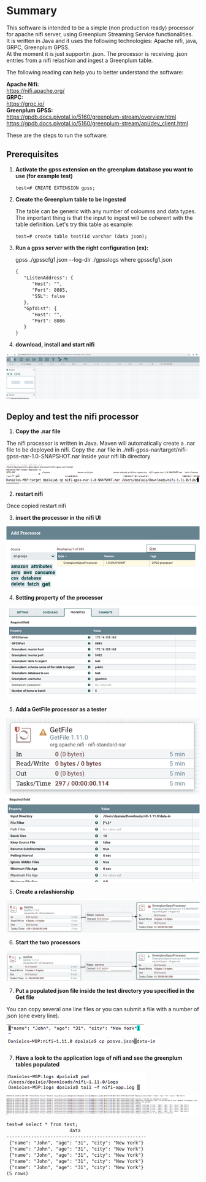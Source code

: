 # Summary
This software is intended to be a simple (non production ready) processor for apache nifi server, using Greenplum Streaming Service functionalities. </br>
It is written in Java and it uses the following technologies: Apache nifi, java, GRPC, Greenplum GPSS. </br>
At the moment it is just supportin .json. The processor is receiving .json entries from a nifi relashion and ingest a Greenplum table.</br> 

The following reading can help you to better understand the software:

**Apache Nifi:** </br>
https://nifi.apache.org/ </br>
**GRPC:**  </br>
https://grpc.io/ </br>
**Greenplum GPSS:**</br>
https://gpdb.docs.pivotal.io/5160/greenplum-stream/overview.html</br>
https://gpdb.docs.pivotal.io/5160/greenplum-stream/api/dev_client.html</br>

These are the steps to run the software:

## Prerequisites

1. **Activate the gpss extension on the greenplum database you want to use (for example test)**
   
      ```
      test=# CREATE EXTENSION gpss;
      ```
   
2. **Create the Greenplum table to be ingested**

      The table can be generic with any number of coloumns and data types. The important thing is that the input to ingest         will be coherent with the table definition. Let's try this table as example:
   
      ```
      test=# create table test(id varchar (data json);
      ```
   
3. **Run a gpss server with the right configuration (ex):**
  
      gpss ./gpsscfg1.json --log-dir ./gpsslogs
      where gpsscfg1.json 
  
      ```
      {
         "ListenAddress": {
            "Host": "",
            "Port": 8085,
            "SSL": false
         },
         "Gpfdist": {
            "Host": "",
            "Port": 8086
         }
      }
      ```

4. **download, install and start nifi**

![Screenshot](./pics/fourth.png)
  
## Deploy and test the nifi processor

1. **Copy the .nar file** </br>

The nifi processor is written in Java. Maven will automatically create a .nar file to be deployed in nifi.
Copy the .nar file in ./nifi-gpss-nar/target/nifi-gpss-nar-1.0-SNAPSHOT.nar inside your nifi lib directory

![Screenshot](./pics/second.png)
</br> 
![Screenshot](./pics/third.png)

2. **restart nifi** </br>

Once copied restart nifi


3. **insert the processor in the nifi UI** </br>

![Screenshot](./pics/five.png)


4. **Setting property of the processor**  </br>   

![Screenshot](./pics/six.png)
    

5. **Add a GetFile processor as a tester** </br> 

![Screenshot](./pics/seven.png)
</br> 
![Screenshot](./pics/eight.png)

5. **Create a relashionship** </br> 

![Screenshot](./pics/ten.png)

6. **Start the two processors** </br> 

![Screenshot](./pics/twenty.png)


7. **Put a populated json file inside the test directory you specified in the Get file** </br>  

You can copy several one line files or you can submit a file with a number of json (one every line).</br>  

![Screenshot](./pics/eleven.png)
</br> 
![Screenshot](./pics/twelve.png)

7. **Have a look to the application logs of nifi and see the greenplum tables populated** </br>

![Screenshot](./pics/twentyone.png)
![Screenshot](./pics/twentytwo.png)


```
test=# select * from test;
                       data                        
---------------------------------------------------
 {"name": "John", "age": "31", "city": "New York"}
 {"name": "John", "age": "31", "city": "New York"}
 {"name": "John", "age": "31", "city": "New York"}
 {"name": "John", "age": "31", "city": "New York"}
 {"name": "John", "age": "31", "city": "New York"}
(5 rows)
```
